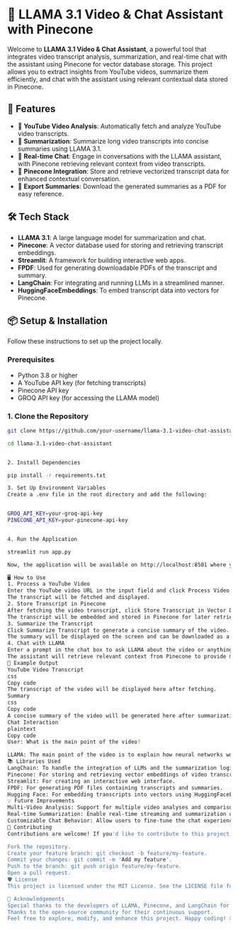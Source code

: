 # 🦙 LLAMA 3.1 Video & Chat Assistant with Pinecone

Welcome to **LLAMA 3.1 Video & Chat Assistant**, a powerful tool that integrates video transcript analysis, summarization, and real-time chat with the assistant using Pinecone for vector database storage. This project allows you to extract insights from YouTube videos, summarize them efficiently, and chat with the assistant using relevant contextual data stored in Pinecone.

## 🚀 Features

- 🎥 **YouTube Video Analysis**: Automatically fetch and analyze YouTube video transcripts.
- 📝 **Summarization**: Summarize long video transcripts into concise summaries using LLAMA 3.1.
- 💬 **Real-time Chat**: Engage in conversations with the LLAMA assistant, with Pinecone retrieving relevant context from video transcripts.
- 🧠 **Pinecone Integration**: Store and retrieve vectorized transcript data for enhanced contextual conversation.
- 📄 **Export Summaries**: Download the generated summaries as a PDF for easy reference.

## 🛠️ Tech Stack

- **LLAMA 3.1**: A large language model for summarization and chat.
- **Pinecone**: A vector database used for storing and retrieving transcript embeddings.
- **Streamlit**: A framework for building interactive web apps.
- **FPDF**: Used for generating downloadable PDFs of the transcript and summary.
- **LangChain**: For integrating and running LLMs in a streamlined manner.
- **HuggingFaceEmbeddings**: To embed transcript data into vectors for Pinecone.

## 📦 Setup & Installation

Follow these instructions to set up the project locally.

### Prerequisites

- Python 3.8 or higher
- A YouTube API key (for fetching transcripts)
- Pinecone API key
- GROQ API key (for accessing the LLAMA model)

### 1. Clone the Repository

```bash
git clone https://github.com/your-username/llama-3.1-video-chat-assistant.git

cd llama-3.1-video-chat-assistant


2. Install Dependencies

pip install -r requirements.txt

3. Set Up Environment Variables
Create a .env file in the root directory and add the following:


GROQ_API_KEY=your-groq-api-key
PINECONE_API_KEY=your-pinecone-api-key


4. Run the Application

streamlit run app.py

Now, the application will be available on http://localhost:8501 where you can analyze YouTube videos, generate summaries, and chat with the assistant!

🖥️ How to Use
1. Process a YouTube Video
Enter the YouTube video URL in the input field and click Process Video.
The transcript will be fetched and displayed.
2. Store Transcript in Pinecone
After fetching the video transcript, click Store Transcript in Vector DB to store the transcript chunks in Pinecone.
The transcript will be embedded and stored in Pinecone for later retrieval during chat interactions.
3. Summarize the Transcript
Click Summarize Transcript to generate a concise summary of the video.
The summary will be displayed on the screen and can be downloaded as a PDF.
4. Chat with LLAMA
Enter a prompt in the chat box to ask LLAMA about the video or anything else.
The assistant will retrieve relevant context from Pinecone to provide more insightful answers.
📄 Example Output
YouTube Video Transcript
css
Copy code
The transcript of the video will be displayed here after fetching.
Summary
css
Copy code
A concise summary of the video will be generated here after summarization.
Chat Interaction
plaintext
Copy code
User: What is the main point of the video?

LLAMA: The main point of the video is to explain how neural networks work by demonstrating their applications in real-life scenarios...
📚 Libraries Used
LangChain: To handle the integration of LLMs and the summarization logic.
Pinecone: For storing and retrieving vector embeddings of video transcripts.
Streamlit: For creating an interactive web interface.
FPDF: For generating PDF files containing transcripts and summaries.
Hugging Face: For embedding transcripts into vectors using HuggingFaceEmbeddings.
💡 Future Improvements
Multi-Video Analysis: Support for multiple video analyses and comparisons.
Real-time Summarization: Enable real-time streaming and summarization of video content.
Customizable Chat Behavior: Allow users to fine-tune the chat experience by selecting different models or modes (e.g., conversational, factual).
🤝 Contributing
Contributions are welcome! If you'd like to contribute to this project, feel free to submit a pull request or open an issue on GitHub.

Fork the repository.
Create your feature branch: git checkout -b feature/my-feature.
Commit your changes: git commit -m 'Add my feature'.
Push to the branch: git push origin feature/my-feature.
Open a pull request.
🛡️ License
This project is licensed under the MIT License. See the LICENSE file for details.

🌟 Acknowledgements
Special thanks to the developers of LLAMA, Pinecone, and LangChain for their awesome tools!
Thanks to the open-source community for their continuous support.
Feel free to explore, modify, and enhance this project. Happy coding! 😊

